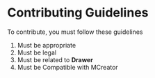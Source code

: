 # Contributing Guidelines
To contribute, you must follow these guidelines

1. Must be appropriate
2. Must be legal
3. Must be related to **Drawer**
4. Must be Compatible with MCreator
